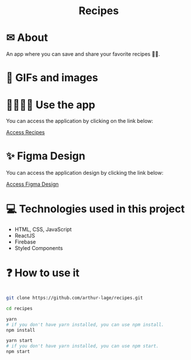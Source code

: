 <h1 align="center">
    Recipes
</h1>

# ✉ About

An app where you can save and share your favorite recipes 🥗🍛.

# 🌆 GIFs and images

# 👨‍💻👩‍💻 Use the app

You can access the application by clicking on the link below:

[Access Recipes](https://recipes-al.vercel.app)

# ✨ Figma Design

You can access the application design by clicking the link below:

[Access Figma Design](https://www.figma.com/file/cHupiuQrYvkRn1cTlOIv7G/Recipes)

# 💻 Technologies used in this project

- HTML, CSS, JavaScript
- ReactJS
- Firebase
- Styled Components

# ❓ How to use it

```bash

git clone https://github.com/arthur-lage/recipes.git

cd recipes

yarn
# if you don't have yarn installed, you can use npm install. 
npm install

yarn start
# if you don't have yarn installed, you can use npm start. 
npm start

```
